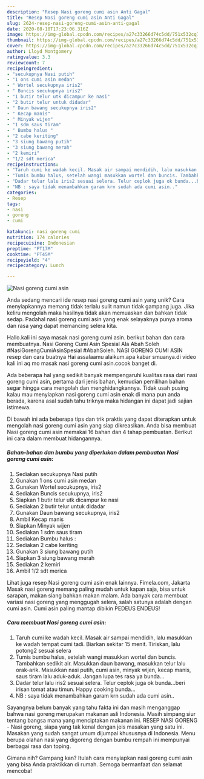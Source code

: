 ```yaml
---
description: "Resep Nasi goreng cumi asin Anti Gagal"
title: "Resep Nasi goreng cumi asin Anti Gagal"
slug: 2624-resep-nasi-goreng-cumi-asin-anti-gagal
date: 2020-08-18T17:23:06.316Z
image: https://img-global.cpcdn.com/recipes/a27c33266d74c5dd/751x532cq70/nasi-goreng-cumi-asin-foto-resep-utama.jpg
thumbnail: https://img-global.cpcdn.com/recipes/a27c33266d74c5dd/751x532cq70/nasi-goreng-cumi-asin-foto-resep-utama.jpg
cover: https://img-global.cpcdn.com/recipes/a27c33266d74c5dd/751x532cq70/nasi-goreng-cumi-asin-foto-resep-utama.jpg
author: Lloyd Montgomery
ratingvalue: 3.3
reviewcount: 7
recipeingredient:
- "secukupnya Nasi putih"
- "1 ons cumi asin medan"
- " Wortel secukupnya iris2"
- " Buncis secukupnya iris2"
- "1 butir telur utk dicampur ke nasi"
- "2 butir telur untuk didadar"
- " Daun bawang secukupnya iris2"
- " Kecap manis"
- " Minyak wijen"
- "1 sdm saus tiram"
- " Bumbu halus "
- "2 cabe keriting"
- "3 siung bawang putih"
- "3 siung bawang merah"
- "2 kemiri"
- "1/2 sdt merica"
recipeinstructions:
- "Taruh cumi ke wadah kecil. Masak air sampai mendidih, lalu masukkan ke wadah tempat cumi tadi. Biarkan sekitar 15 menit. Tiriskan, lalu potong2 sesuai selera"
- "Tumis bumbu halus, setelah wangi masukkan wortel dan buncis. Tambahkan sedikit air. Masukkan daun bawang, masukkan telur lalu orak-arik. Masukkan nasi putih, cumi asin, minyak wijen, kecap manis, saus tiram lalu aduk-aduk. Jangan lupa tes rasa ya bunda..."
- "Dadar telur lalu iris2 sesuai selera. Telur ceplok juga ok bunda...beri irisan tomat atau timun. Happy cooking bunda..."
- "NB : saya tidak menambahkan garam krn sudah ada cumi asin.."
categories:
- Resep
tags:
- nasi
- goreng
- cumi

katakunci: nasi goreng cumi 
nutrition: 174 calories
recipecuisine: Indonesian
preptime: "PT17M"
cooktime: "PT45M"
recipeyield: "4"
recipecategory: Lunch

---
```



![Nasi goreng cumi asin](https://img-global.cpcdn.com/recipes/a27c33266d74c5dd/751x532cq70/nasi-goreng-cumi-asin-foto-resep-utama.jpg)

Anda sedang mencari ide resep nasi goreng cumi asin yang unik? Cara menyiapkannya memang tidak terlalu sulit namun tidak gampang juga. Jika keliru mengolah maka hasilnya tidak akan memuaskan dan bahkan tidak sedap. Padahal nasi goreng cumi asin yang enak selayaknya punya aroma dan rasa yang dapat memancing selera kita.

Hallo.kali ini saya masak nasi goreng cumi asin. berikut bahan dan cara membuatnya. Nasi Goreng Cumi Asin Spesial Ala Abah Soleh #NasiGorengCumiAsinSpesial #AbahSoleh. NASI GORENG CUMI ASIN resep dan cara buatnya Hai assalaamu alaikum.apa kabar smuanya.di video kali ini aq mo masak nasi goreng cumi asin.cocok banget di.

Ada beberapa hal yang sedikit banyak mempengaruhi kualitas rasa dari nasi goreng cumi asin, pertama dari jenis bahan, kemudian pemilihan bahan segar hingga cara mengolah dan menghidangkannya. Tidak usah pusing kalau mau menyiapkan nasi goreng cumi asin enak di mana pun anda berada, karena asal sudah tahu triknya maka hidangan ini dapat jadi sajian istimewa.


Di bawah ini ada beberapa tips dan trik praktis yang dapat diterapkan untuk mengolah nasi goreng cumi asin yang siap dikreasikan. Anda bisa membuat Nasi goreng cumi asin memakai 16 bahan dan 4 tahap pembuatan. Berikut ini cara dalam membuat hidangannya.

<!--inarticleads1-->

##### Bahan-bahan dan bumbu yang diperlukan dalam pembuatan Nasi goreng cumi asin:

1. Sediakan secukupnya Nasi putih
1. Gunakan 1 ons cumi asin medan
1. Gunakan  Wortel secukupnya, iris2
1. Sediakan  Buncis secukupnya, iris2
1. Siapkan 1 butir telur utk dicampur ke nasi
1. Sediakan 2 butir telur untuk didadar
1. Gunakan  Daun bawang secukupnya, iris2
1. Ambil  Kecap manis
1. Siapkan  Minyak wijen
1. Sediakan 1 sdm saus tiram
1. Sediakan  Bumbu halus :
1. Sediakan 2 cabe keriting
1. Gunakan 3 siung bawang putih
1. Siapkan 3 siung bawang merah
1. Sediakan 2 kemiri
1. Ambil 1/2 sdt merica


Lihat juga resep Nasi goreng cumi asin enak lainnya. Fimela.com, Jakarta Masak nasi goreng memang paling mudah untuk kapan saja, bisa untuk sarapan, makan siang bahkan makan malam. Ada banyak cara membuat variasi nasi goreng yang menggugah selera, salah satunya adalah dengan cumi asin. Cumi asin paling mantap dibikin PEDEUS ENDEUS! 

<!--inarticleads2-->

##### Cara membuat Nasi goreng cumi asin:

1. Taruh cumi ke wadah kecil. Masak air sampai mendidih, lalu masukkan ke wadah tempat cumi tadi. Biarkan sekitar 15 menit. Tiriskan, lalu potong2 sesuai selera
1. Tumis bumbu halus, setelah wangi masukkan wortel dan buncis. Tambahkan sedikit air. Masukkan daun bawang, masukkan telur lalu orak-arik. Masukkan nasi putih, cumi asin, minyak wijen, kecap manis, saus tiram lalu aduk-aduk. Jangan lupa tes rasa ya bunda...
1. Dadar telur lalu iris2 sesuai selera. Telur ceplok juga ok bunda...beri irisan tomat atau timun. Happy cooking bunda...
1. NB : saya tidak menambahkan garam krn sudah ada cumi asin..


Sayangnya belum banyak yang tahu fakta ini dan masih menganggap bahwa nasi goreng merupakan makanan asli Indonesia. Masih simpang siur tentang bangsa mana yang menciptakan makanan ini. RESEP NASI GORENG - Nasi goreng, siapa yang tak kenal dengan jeis masakan yang satu ini. Masakan yang sudah sangat umum dijumpai khususnya di Indonesia. Menu berupa olahan nasi yang digoreng dengan bumbu rempah ini mempunyai berbagai rasa dan toping. 

Gimana nih? Gampang kan? Itulah cara menyiapkan nasi goreng cumi asin yang bisa Anda praktikkan di rumah. Semoga bermanfaat dan selamat mencoba!
